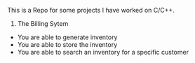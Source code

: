 This is a Repo for some projects I have worked on C/C++. 
1. The Billing Sytem
- You are able to generate inventory
- You are able to store the inventory
- You are able to search an inventory for a specific customer
